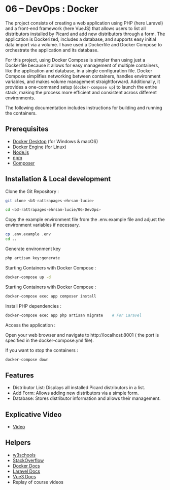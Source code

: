 # 06 – DevOps : Docker

The project consists of creating a web application using PHP (here Laravel) and a front-end framework (here VueJS) that allows users to list all distributors installed by Picard and add new distributors through a form. The application is Dockerized, includes a database, and supports easy initial data import via a volume.
I have used a Dockerfile and Docker Compose to orchestrate the application and its database.

For this project, using Docker Compose is simpler than using just a Dockerfile because it allows for easy management of multiple containers, like the application and database, in a single configuration file. Docker Compose simplifies networking between containers, handles environment variables, and makes volume management straightforward.
Additionally, it provides a one-command setup (`docker-compose up`) to launch the entire stack, making the process more efficient and consistent across different environments.

The following documentation includes instructions for building and running the containers.

## Prerequisites

-   [Docker Desktop](https://www.docker.com/products/docker-desktop/) (for Windows & macOS)
-   [Docker Engine](https://docs.docker.com/engine/) (for Linux)
-   [Node.js](https://nodejs.org/)
-   [npm](https://www.npmjs.com/)
-   [Composer]()

## Installation & Local development

Clone the Git Repository :

```bash
git clone <b3-rattrapages-ehrsam-lucie>

cd <b3-rattrapages-ehrsam-lucie/06-DevOps>
```

Copy the example environment file from the .env.example file and adjust the environment variables if necessary.

```bash
cp .env.example .env
cd ..
```

Generate environment key

```bash
php artisan key:generate
```

Starting Containers with Docker Compose :

```bash
docker-compose up -d
```

Starting Containers with Docker Compose :

```bash
docker-compose exec app composer install

```

Install PHP dependencies :

```bash
docker-compose exec app php artisan migrate    # For Laravel

```

Access the application :

Open your web browser and navigate to http://localhost:8001 ( the port is specified in the docker-compose.yml file).

If you want to stop the containers :

```bash
docker-compose down

```

## Features

-   Distributor List: Displays all installed Picard distributors in a list.
-   Add Form: Allows adding new distributors via a simple form.
-   Database: Stores distributor information and allows their management.

## Explicative Video

-   [Video](https://youtu.be/4X4QvxMyWHE)

## Helpers

-   [w3schools](https://www.w3schools.com/)
-   [StackOverflow](https://stackoverflow.com/)
-   [Docker Docs](https://docs.docker.com/guides)
-   [Laravel Docs](https://laravel.com/docs/)
-   [Vue3 Docs](https://vuejs.org/guide/introduction.html)
-   Replay of course videos
